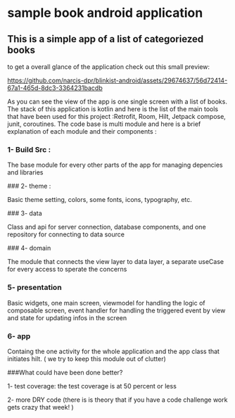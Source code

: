 # sample book android application

## This is a simple app of a list of categoriezed books
to get a overall glance of the application check out this small preview:


https://github.com/narcis-dpr/blinkist-android/assets/29674637/56d72414-67a1-465d-8dc3-3364231bacdb



As you can see the view of the app is one single screen with a list of books.
The stack of this application is kotlin and here is the list of the main tools that have been used for this project :Retrofit, Room, Hilt, Jetpack compose, junit, coroutines.
The code base is multi module and here is a brief explanation of each module and their components :

### 1- Build Src :

The base module for every other parts of the app for managing depencies and libraries 


### 2- theme :

Basic theme setting, colors, some fonts, icons, typography, etc.


### 3- data

Class and api for server connection, database components, and one repository for connecting to data source

### 4- domain

The module that connects the view layer to data layer, a separate useCase for every access to sperate the concerns 

### 5- presentation 
Basic widgets, one main screen, viewmodel for handling the logic of composable screen, event handler for handling the triggered event by view and state for updating infos in the screen


### 6- app

Containg the one activity for the whole application and the app class that initiates hilt. ( we try to keep this module out of clutter)


###What could have been done better?

1- test coverage: the test coverage is at 50 percent or less

2- more DRY code (there is is theory that if you have a code challenge work gets crazy that week! )


